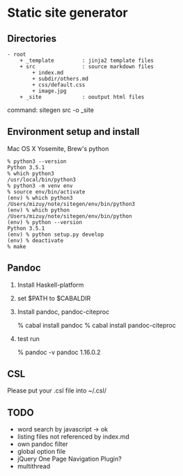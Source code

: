 # Static site generator

## Directories

    - root
        + _template         : jinja2 template files
        + src               : source markdown files
            + index.md
            + subdir/others.md
            + css/default.css
            + image.jpg
        + _site             : ooutput html files

command:
    sitegen src -o _site

## Environment setup and install

Mac OS X Yosemite, Brew's python

    % python3 --version
    Python 3.5.1
    % which python3
    /usr/local/bin/python3
    % python3 -m venv env
    % source env/bin/activate
    (env) % which python3
    /Users/mizuy/note/sitegen/env/bin/python3
    (env) % which python
    /Users/mizuy/note/sitegen/env/bin/python
    (env) % python --version
    Python 3.5.1
    (env) % python setup.py develop
    (env) % deactivate
    % make

## Pandoc

1. Install Haskell-platform
2. set $PATH to $CABALDIR
3. Install pandoc, pandoc-citeproc

    % cabal install pandoc
    % cabal install pandoc-citeproc

4. test run

    % pandoc -v
    pandoc 1.16.0.2
    
## CSL

Please put your .csl file into ~/.csl/

## TODO

- word search by javascript -> ok
- listing files not referenced by index.md
- own pandoc filter
- global option file
- jQuery One Page Navigation Plugin?
- multithread
